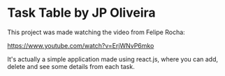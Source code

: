 # Task Table by JP Oliveira

This project was made watching the video from Felipe Rocha:

https://www.youtube.com/watch?v=ErjWNvP6mko

It's actually a simple application made using react.js, where you can add, delete and see some details from each task.

